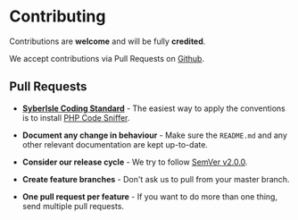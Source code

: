 # Contributing

Contributions are **welcome** and will be fully **credited**.

We accept contributions via Pull Requests on [Github](https://github.com/fastframe/doctrine-orm-test-utilities).

## Pull Requests

- **[SyberIsle Coding Standard](https://github.com/SyberIsle/coding-standards)** - The easiest way to apply the conventions is to install [PHP Code Sniffer](http://pear.php.net/package/PHP_CodeSniffer).

- **Document any change in behaviour** - Make sure the `README.md` and any other relevant documentation are kept up-to-date.

- **Consider our release cycle** - We try to follow [SemVer v2.0.0](https://semver.org/).

- **Create feature branches** - Don't ask us to pull from your master branch.

- **One pull request per feature** - If you want to do more than one thing, send multiple pull requests.
